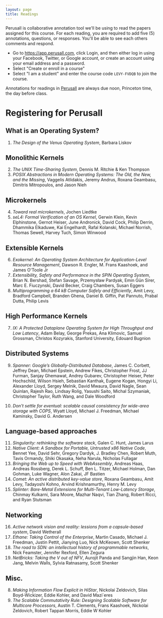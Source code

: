 ```yaml
---
layout: page
title: Readings
---
```


Perusall is collaborative annotation tool we'll be using to read the papers
assigned for this course. For each reading, you are required to add five (5)
annotations, questions, or responses. You'll be able to see each others
comments and respond.
  - Go to <https://app.perusall.com>, click Login, and then either log in using your
    Facebook, Twitter, or Google account, or create an account using your
    email address and a password.
  - Select "Create or enroll in a course"
  - Select "I am a student" and enter the course code `LEVY-FVDQB` to join the course.

Annotations for readings in [Perusall](https://app.perusall.com/courses/cos-598a-operating-system-trade-offs-performance-extensibility-and-security) are always due noon, Princeton time, the day before
class.

# Registering for Perusall

## What is an Operating System?
1. _The Design of the Venus Operating System_, Barbara Liskov

## Monolithic Kernels
2. _The UNIX Time-Sharing System_, Dennis M. Ritchie & Ken Thompson
3. _POSIX Abstractions in Modern Operating Systems: The Old, the New, and the
   Missing_, Vaggelis Atlidakis, Jeremy Andrus, Roxana Geambasu, Dimitris
   Mitropoulos, and Jason Nieh 

## Microkernels
4. _Toward real microkernels_, Jochen Liedtke
5. _seL4: Formal Verification of an OS Kernel_, Gerwin Klein, Kevin
   Elphinstone, Gernot Heiser, June Andronick, David Cock, Philip Derrin,
   Dhammika Elkaduwe, Kai Engelhardt, Rafal Kolanski, Michael Norrish, Thomas
   Sewell, Harvey Tuch, Simon Winwood

## Extensible Kernels

6. _Exokernel: An Operating System Architecture for Application-Level Resource Management_, Dawson R. Engler, M. Frans Kaashoek, and James O'Toole Jr
14. _Extensibility, Safety and Performance in the SPIN Operating System_, Brian N. Bershad, Stefan Savage, Przemysław Pardyak, Emin Gün Sirer, Marc E. Fiuczynski, David Becker, Craig Chambers, Susan Eggers
15. _Multiprogramming a 64 kB Computer Safely and Efficiently_, Amit Levy, Bradford Campbell, Branden Ghena, Daniel B. Giffin, Pat Pannuto, Prabal Dutta, Philip Levis

## High Performance Kernels
7. _IX: A Protected Dataplane Operating System for High Throughput and Low
   Latency_, Adam Belay, George Prekas, Ana Klimovic, Samuel Grossman, Christos
   Kozyrakis, Stanford University, Edouard Bugnion

## Distributed Systems

9. _Spanner: Google’s Globally-Distributed Database_, James C. Corbett, Jeffrey
   Dean, Michael Epstein, Andrew Fikes, Christopher Frost, JJ Furman, Sanjay
   Ghemawat, Andrey Gubarev, Christopher Heiser, Peter Hochschild, Wilson
   Hsieh, Sebastian Kanthak, Eugene Kogan, Hongyi Li, Alexander Lloyd, Sergey
   Melnik, David Mwaura, David Nagle, Sean Quinlan, Rajesh Rao, Lindsay Rolig,
   Yasushi Saito, Michal Szymaniak, Christopher Taylor, Ruth Wang, and Dale
   Woodford

10. _Don't settle for eventual: scalable causal consistency for wide-area storage with COPS_, Wyatt Lloyd, Michael J. Freedman, Michael Kaminsky, David G. Andersen

## Language-based approaches

11. _Singularity: rethinking the software stack_, Galen C. Hunt, James Larus
12. _Native Client: A Sandbox for Portable, Untrusted x86 Native Code_, Bennet Yee, David Sehr, Gregory Dardyk, J. Bradley Chen, Robert Muth, Tavis Ormandy, Shiki Okasaka, Neha Narula, Nicholas Fullagar
13. _Bringing the Web up to Speed with WebAssembly_, Andreas Haas, Andreas Rossberg, Derek L. Schuff, Ben L. Titzer, Michael Holman, Dan Gohman, Luke Wagner, Alon Zakai, JF Bastien
14. _Comet: An active distributed key-value store_, Roxana Geambasu, Amit Levy, Tadayoshi Kohno, Arvind Krishnamurthy, Henry M. Levy
15. _Splinter: Bare-Metal Extensions for Multi-Tenant Low-Latency Storage_, Chinmay Kulkarni, Sara Moore, Mazhar Naqvi, Tian Zhang, Robert Ricci, and Ryan Stutsman

## Networking

16. _Active network vision and reality: lessions from a capsule-based system_, David Wetherall
17. _Ethane: Taking Control of the Enterprise_, Martìn Casado, Michael J. Freedman, Justin Pettit, Jianying Luo, Nick McKeown, Scott Shenker
18. _The road to SDN: an intellectual history of programmable networks_, Nick Feamster, Jennifer Rexford, Ellen Zegura
19. _NetBricks: Taking the V out of NFV_, Aurojit Panda and Sangjin Han, Keon Jang, Melvin Walls, Sylvia Ratnasamy, Scott Shenker

## Misc.

8. _Making Information Flow Explicit in HiStar_, Nickolai Zeldovich, Silas Boyd-Wickizer, Eddie Kohler, and David Mazi\`eres
20. _The Scalable Commutativity Rule: Designing Scalable Software for Multicore Processors_, Austin T. Clements, Frans Kaashoek, Nickolai  Zeldovich, Robert Tappan Morris, Eddie W Kohler

